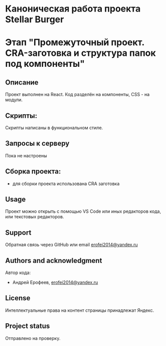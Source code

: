 # Каноническая работа проекта Stellar Burger 
# Этап "Промежуточный проект. CRA-заготовка и структура папок под компоненты"

## Описание

Проект выполнен на React. Код разделён на компоненты, CSS - на модули.

## Скрипты:
Скрипты написаны в функциональном стиле.

## Запросы к серверу
Пока не настроены

## Сборка проекта:
- для сборки проекта использована CRA заготовка

## Usage

Проект можно открыть с помощью VS Code или иных редакторов кода, или текстовых редакторов.

## Support

Обратная связь через GitHub или email erofei2014@yandex.ru

## Authors and acknowledgment

Автор кода:
 - Андрей Ерофеев, erofei2014@yandex.ru

## License

Интеллектуальные права на контент страницы принадлежат Яндекс.

## Project status

Отправлено на проверку.